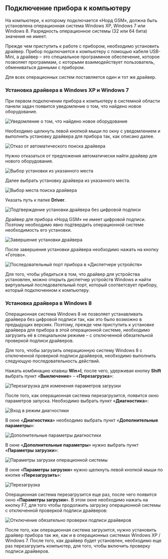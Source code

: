 ## Подключение прибора к компьютеру

На компьютере, к которому подключается «Норд GSM», должна быть установлена операционная система Windows XP, Windows 7 или Windows 8. Разрядность операционное системы (32 или 64 бита) значения не имеет.

Прежде чем приступить к работе с прибором, необходимо установить драйвер. Прибор подключается к компьютеру с помощью кабеля USB-Mini, а драйвер – это специальное программное обеспечение, которое позволяет программам, с которыми взаимодействует пользователь, обмениваться данными с прибором.

Для всех операционных систем поставляется один и тот же драйвер.

### Установка драйвера в Windows XP и Windows 7

При первом подключении прибора к компьютеру в системной области панели задач появится уведомление о том, что найдено новое оборудование.

![Уведомление о том, что найдено новое оборудование][id-05-01-01]

Необходимо щелкнуть левой кнопкой мыши по окну с уведомлением и выполнить установку драйвера для прибора так, как описано далее.

![Отказ от автоматического поиска драйвера][id-05-01-02]

Нужно отказаться от предложения автоматически найти драйвер для нового оборудования.

![Выбор установки из указанного места][id-05-01-03]

Далее выбрать установку драйвера из указанного места.

![Выбор места поиска драйвера][id-05-01-04]

Указать путь к папке **Driver**.

![Подтверждение установки драйвера без цифровой подписи][id-05-01-05]

Драйвер для прибора «Норд GSM» не имеет цифровой подписи. Поэтому необходимо явно подтвердить операционной системе необходимость его установки.

![Завершение установки драйвера][id-05-01-06]

После завершения установки драйвера необходимо нажать на кнопку «Готово».

![Последовательный порт прибора в «Диспетчере устройств»][id-05-01-07]

Для того, чтобы убедиться в том, что драйвер для устройства установлен, можно открыть диспетчер устройств Windows и найти виртуальный последовательный порт, который соответсвует прибору, который подключенном к компьютеру.

### Установка драйвера в Windows 8

Операционная система Windows 8 не позволяет устанавливать драйвера без цифровой подписи так, как это было возможно в предыдущих версиях. Поэтому, прежде чем приступить к установке драйвера для прибора в этой операционной системе, необходимо загрузить её в специальном режиме – с  отключенной обязательной проверкой подписи драйверов.

Для того, чтобы загрузить операционную систему Windows 8 с отключенной проверкой подписи драйверов, необходимо выполнить следующую последовательность действий.

Нажать комбинацию клавиш **Win+I**, после чего, удерживая кнопку **Shift** выбрать пункт «**Выключение**» – «**Перезагрузка**»:

![Перезагрузка для изменения параметров загрузки][id-05-01-08]

После того, как операционная система перезагрузится, появится окно параметров запуска. Необходимо выбрать пункт «**Диагностика**»:

![Вход в режим диагностики][id-05-01-09]

В окне «**Диагностика**» необходимо выбрать пункт «**Дополнительные параметры**»:

![Дополнительные параметры диагностики][id-05-01-10]

В окне «**Дополнительные параметры**» нужно выбрать пункт «**Параметры загрузки**»:

![Параметры загрузки операционной системы][id-05-01-11]

В окне «**Параметры загрузки**» нужно щелкнуть левой кнопкой мыши по кнопке «**Перезагрузить**»:

![Перезагрузка][id-05-01-12]

Операционная система перезагрузится еще раз, после чего появится окно «**Параметры загрузки**». В этом окне необходимо нажать на кнопку F7, для того чтобы продолжить загрузку операционной системы с отключенной проверкой подписи драйверов:

![Отключение обязательно проверки подписи драйверов][id-05-01-13]

После того, как операционная система загрузится, нужно установить драйвер прибора так же, как и в операционных системах Windows XP / Windows 7. После того, как драйвер будет установлен, необходимо еще раз перезагрузить компьютер, для того, чтобы включить проверку подписи драйверов.

[id-05-01-01]: img/05-01-driver-01.png
[id-05-01-02]: img/05-01-driver-02.png
[id-05-01-03]: img/05-01-driver-03.png
[id-05-01-04]: img/05-01-driver-04.png
[id-05-01-05]: img/05-01-driver-05.png
[id-05-01-06]: img/05-01-driver-06.png
[id-05-01-07]: img/05-01-driver-07.png
[id-05-01-08]: img/05-01-driver-08.png
[id-05-01-09]: img/05-01-driver-09.png
[id-05-01-10]: img/05-01-driver-10.png
[id-05-01-11]: img/05-01-driver-11.png
[id-05-01-12]: img/05-01-driver-12.png
[id-05-01-13]: img/05-01-driver-13.png


